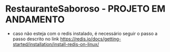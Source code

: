 # RestauranteSaboroso - PROJETO EM ANDAMENTO

- caso não esteja com o redis instalado, é necessário seguir o passo a passo descrito no link
https://redis.io/docs/getting-started/installation/install-redis-on-linux/

<!-- sudo npm install express-generator -g
sudo npm install -g bower
sudo npm install -g nodemon
cd public/admin/
bower install
cd ../..
npm install
redis-server --port 6378
npm start

para criação do banco de dados, basta utilizar a migration que está no caminho public/db/mysql.sql


-- necessario ter 
nodejs
mysql 
redis
-->
